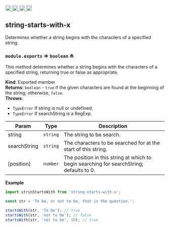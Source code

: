 <a href="https://travis-ci.org/Xotic750/string-starts-with-x"
   title="Travis status">
<img
   src="https://travis-ci.org/Xotic750/string-starts-with-x.svg?branch=master"
   alt="Travis status" height="18"/>
</a>
<a href="https://david-dm.org/Xotic750/string-starts-with-x"
   title="Dependency status">
<img src="https://david-dm.org/Xotic750/string-starts-with-x.svg"
   alt="Dependency status" height="18"/>
</a>
<a href="https://david-dm.org/Xotic750/string-starts-with-x#info=devDependencies"
   title="devDependency status">
<img src="https://david-dm.org/Xotic750/string-starts-with-x/dev-status.svg"
   alt="devDependency status" height="18"/>
</a>
<a href="https://badge.fury.io/js/string-starts-with-x" title="npm version">
<img src="https://badge.fury.io/js/string-starts-with-x.svg"
   alt="npm version" height="18"/>
</a>
<a name="module_string-starts-with-x"></a>

## string-starts-with-x

Determines whether a string begins with the characters of a specified string.

<a name="exp_module_string-starts-with-x--module.exports"></a>

### `module.exports` ⇒ <code>boolean</code> ⏏

This method determines whether a string begins with the characters of a
specified string, returning true or false as appropriate.

**Kind**: Exported member  
**Returns**: <code>boolean</code> - `true` if the given characters are found at the beginning
of the string; otherwise, `false`.  
**Throws**:

- <code>TypeError</code> If string is null or undefined.
- <code>TypeError</code> If searchString is a RegExp.

| Param        | Type                | Description                                                                              |
| ------------ | ------------------- | ---------------------------------------------------------------------------------------- |
| string       | <code>string</code> | The string to be search.                                                                 |
| searchString | <code>string</code> | The characters to be searched for at the start of this string.                           |
| [position]   | <code>number</code> | The position in this string at which to begin searching for searchString; defaults to 0. |

**Example**

```js
import strinStartsWith from 'string-starts-with-x';

const str = 'To be, or not to be, that is the question.';

startsWith(str, 'To be'); // true
startsWith(str, 'not to be'); // false
startsWith(str, 'not to be', 10); // true
```
